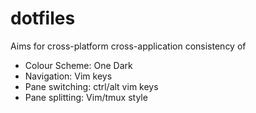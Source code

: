 # dotfiles

Aims for cross-platform cross-application consistency of
- Colour Scheme: One Dark
- Navigation: Vim keys
- Pane switching: ctrl/alt vim keys
- Pane splitting: Vim/tmux style 
